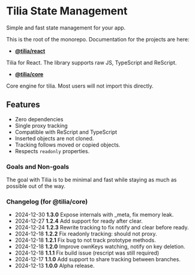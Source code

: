 # Tilia State Management

Simple and fast state management for your app.

This is the root of the monorepo. Documentation for the projects are here:

- [**@tilia/react**](./packages/react/README.md)

Tilia for React. The library supports raw JS, TypeScript and ReScript.

- [**@tilia/core**](./packages/core/README.md)

Core engine for tilia. Most users will not import this directly.

## Features

- Zero dependencies
- Single proxy tracking
- Compatible with ReScript and TypeScript
- Inserted objects are not cloned.
- Tracking follows moved or copied objects.
- Respects `readonly` properties.

### Goals and Non-goals

The goal with Tilia is to be minimal and fast while staying as much as possible
out of the way.

### Changelog (for @tilia/core)

- 2024-12-30 **1.3.0** Expose internals with \_meta, fix memory leak.
- 2024-12-27 **1.2.4** Add support for ready after clear.
- 2024-12-24 **1.2.3** Rewrite tracking to fix notify and clear before ready.
- 2024-12-18 **1.2.2** Fix readonly tracking: should not proxy.
- 2024-12-18 **1.2.1** Fix bug to not track prototype methods.
- 2024-12-18 **1.2.0** Improve ownKeys watching, notify on key deletion.
- 2024-12-18 **1.1.1** Fix build issue (rescript was still required)
- 2024-12-17 **1.1.0** Add support to share tracking between branches.
- 2024-12-13 **1.0.0** Alpha release.
